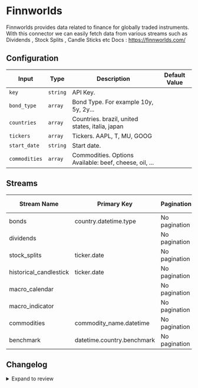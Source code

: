 # Finnworlds
Finnworlds provides data related to finance for globally traded instruments.
With this connector we can easily fetch data from various streams such as Dividends , Stock Splits , Candle Sticks etc
Docs : https://finnworlds.com/

## Configuration

| Input | Type | Description | Default Value |
|-------|------|-------------|---------------|
| `key` | `string` | API Key.  |  |
| `bond_type` | `array` | Bond Type. For example 10y, 5y, 2y... |  |
| `countries` | `array` | Countries. brazil, united states, italia, japan |  |
| `tickers` | `array` | Tickers. AAPL, T, MU, GOOG |  |
| `start_date` | `string` | Start date.  |  |
| `commodities` | `array` | Commodities. Options Available: beef, cheese, oil, ... |  |

## Streams
| Stream Name | Primary Key | Pagination | Supports Full Sync | Supports Incremental |
|-------------|-------------|------------|---------------------|----------------------|
| bonds | country.datetime.type | No pagination | ✅ |  ❌  |
| dividends |  | No pagination | ✅ |  ❌  |
| stock_splits | ticker.date | No pagination | ✅ |  ❌  |
| historical_candlestick | ticker.date | No pagination | ✅ |  ✅  |
| macro_calendar |  | No pagination | ✅ |  ❌  |
| macro_indicator |  | No pagination | ✅ |  ❌  |
| commodities | commodity_name.datetime | No pagination | ✅ |  ❌  |
| benchmark | datetime.country.benchmark | No pagination | ✅ |  ❌  |

## Changelog

<details>
  <summary>Expand to review</summary>

| Version          | Date              | Pull Request | Subject        |
|------------------|-------------------|--------------|----------------|
| 0.0.11 | 2025-02-15 | [53773](https://github.com/airbytehq/airbyte/pull/53773) | Update dependencies |
| 0.0.10 | 2025-02-08 | [53374](https://github.com/airbytehq/airbyte/pull/53374) | Update dependencies |
| 0.0.9 | 2025-02-01 | [52806](https://github.com/airbytehq/airbyte/pull/52806) | Update dependencies |
| 0.0.8 | 2025-01-25 | [52340](https://github.com/airbytehq/airbyte/pull/52340) | Update dependencies |
| 0.0.7 | 2025-01-18 | [51630](https://github.com/airbytehq/airbyte/pull/51630) | Update dependencies |
| 0.0.6 | 2025-01-11 | [51099](https://github.com/airbytehq/airbyte/pull/51099) | Update dependencies |
| 0.0.5 | 2024-12-28 | [50519](https://github.com/airbytehq/airbyte/pull/50519) | Update dependencies |
| 0.0.4 | 2024-12-21 | [50049](https://github.com/airbytehq/airbyte/pull/50049) | Update dependencies |
| 0.0.3 | 2024-12-14 | [49513](https://github.com/airbytehq/airbyte/pull/49513) | Update dependencies |
| 0.0.2 | 2024-12-12 | [49206](https://github.com/airbytehq/airbyte/pull/49206) | Update dependencies |
| 0.0.1 | 2024-11-05 | | Initial release by [@marcosmarxm](https://github.com/marcosmarxm) via Connector Builder |

</details>
